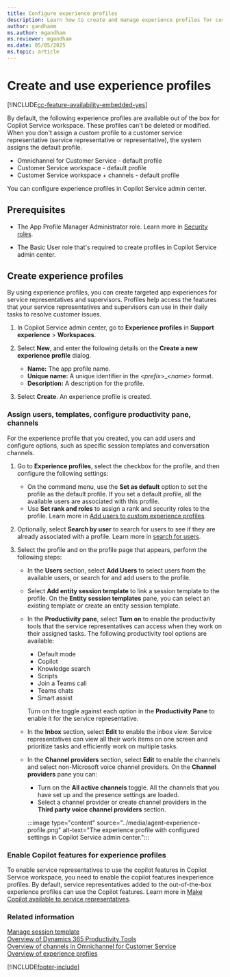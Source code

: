 ```yaml
---
title: Configure experience profiles
description: Learn how to create and manage experience profiles for customized service representative experiences.
author: gandhamm
ms.author: mgandham
ms.reviewer: mgandham
ms.date: 05/05/2025
ms.topic: article
---
```


# Create and use experience profiles

[!INCLUDE[cc-feature-availability-embedded-yes](../../includes/cc-feature-availability-embedded-yes.md)]

By default, the following experience profiles are available out of the box for Copilot Service workspace. These profiles can't be deleted or modified.  When you don't assign a custom profile to a customer service representative (service representative or representative), the system assigns the default profile.

- Omnichannel for Customer Service - default profile
- Customer Service workspace - default profile
- Customer Service workspace + channels - default profile

You can configure experience profiles in Copilot Service admin center. 

## Prerequisites

- The App Profile Manager Administrator role. Learn more in [Security roles](security-roles.md).

- The Basic User role that's required to create profiles in Copilot Service admin center.

## Create experience profiles

By using experience profiles, you can create targeted app experiences for service representatives and supervisors. Profiles help access the features that your service representatives and supervisors can use in their daily tasks to resolve customer issues.

1. In Copilot Service admin center, go to  **Experience profiles** in **Support experience** > **Workspaces**.

1. Select **New**, and enter the following details on the **Create a new experience profile** dialog.

   - **Name:** The app profile name.
   - **Unique name:** A unique identifier in the <*prefix*>_<*name*> format.
   - **Description:** A description for the profile.

1. Select **Create**. An experience profile is created.

### Assign users, templates, configure productivity pane, channels

For the experience profile that you created, you can add users and configure options, such as specific session templates and conversation channels.

1. Go to **Experience profiles**, select the checkbox for the profile, and then configure the following settings:

   - On the command menu, use the **Set as default** option to set the profile as the default profile. If you set a default profile, all the available users are associated with this profile.
   - Use **Set rank and roles** to assign a rank and security roles to the profile. Learn more in [Add users to custom experience profiles](add-profile-default.md).
1. Optionally, select **Search by user** to search for users to see if they are already associated with a profile. Learn more in [search for users](add-profile-default.md#search-for-users).
1. Select the profile and on the profile page that appears, perform the following steps:
   - In the **Users** section, select **Add Users** to select users from the available users, or search for and add users to the profile.
   - Select **Add entity session template** to link a session template to the profile. On the **Entity session templates** pane, you can select an existing template or create an entity session template.
   - In the **Productivity pane**, select **Turn on** to enable the productivity tools that the service representatives can access when they work on their assigned tasks. The following productivity tool options are available:
  
      - Default mode
      - Copilot
      - Knowledge search
      - Scripts
      - Join a Teams call
      - Teams chats
      - Smart assist
      
      Turn on the toggle against each option in the **Productivity Pane** to enable it for the service representative.
   - In the **Inbox** section, select **Edit** to enable the inbox view. Service representatives can view all their work items on one screen and prioritize tasks and efficiently work on multiple tasks.
   - In the **Channel providers** section, select **Edit** to enable the channels and select non-Microsoft voice channel providers. On the **Channel providers**  pane you can:
      - Turn on the **All active channels** toggle. All the channels that you have set up and the presence settings are loaded.
      - Select a channel provider or create channel providers in the **Third party voice channel providers** section.
  
     :::image type="content" source="../media/agent-experience-profile.png" alt-text="The experience profile with configured settings in Copilot Service admin center.":::

### Enable Copilot features for experience profiles

To enable service representatives to use the copilot features in Copilot Service workspace, you need to enable the copilot features inexperience profiles. By default, service representatives added to the out-of-the-box experience profiles can use the Copilot features. Learn more in [Make Copilot available to service representatives](configure-copilot-features.md#make-copilot-available-to-agents).

### Related information

[Manage session template](session-templates.md)  
[Overview of Dynamics 365 Productivity Tools](productivity-tools.md)  
[Overview of channels in Omnichannel for Customer Service](../use/channels.md)  
[Overview of experience profiles](overview.md)  


[!INCLUDE[footer-include](../../includes/footer-banner.md)]
